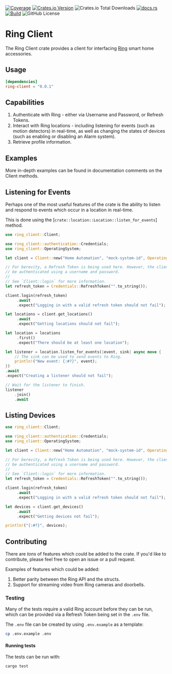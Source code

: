 [![Coverage](https://api.coveragerobot.com/v1/graph/github/ryanmab/ring-client/badge.svg?token=5444eb416f4cfd4c632e25248d55ebab0e143552813434179b)](https://coveragerobot.com)
[![Crates.io Version](https://img.shields.io/crates/v/ring-client)](https://crates.io/crates/ring-client)
![Crates.io Total Downloads](https://img.shields.io/crates/d/ring-client)
[![docs.rs](https://img.shields.io/docsrs/ring-client)](https://docs.rs/ring-client)
[![Build](https://github.com/ryanmab/ring-client/actions/workflows/build.yml/badge.svg)](https://github.com/ryanmab/ring-client/actions/workflows/build.yml)
![GitHub License](https://img.shields.io/github/license/ryanmab/ring-client)

<!-- cargo-rdme start -->

# Ring Client

The Ring Client crate provides a client for interfacing [Ring](https://www.ring.com/) smart home accessories.

## Usage
```toml
[dependencies]
ring-client = "0.0.1"
```

## Capabilities

1. Authenticate with Ring - either via Username and Password, or Refresh Tokens.
2. Interact with Ring locations - including listening for events (such as motion detectors) in
   real-time, as well as changing the states of devices (such as enabling or disabling an Alarm system).
3. Retrieve profile information.

## Examples

More in-depth examples can be found in documentation comments on the Client methods.

## Listening for Events

Perhaps one of the most useful features of the crate is the ability to listen and respond to
events which occur in a location in real-time.

This is done using the [`crate::location::Location::listen_for_events`] method.

```rust
use ring_client::Client;

use ring_client::authentication::Credentials;
use ring_client::OperatingSystem;

let client = Client::new("Home Automation", "mock-system-id", OperatingSystem::Ios);

// For berevity, a Refresh Token is being used here. However, the client can also
// be authenticated using a username and password.
//
// See `Client::login` for more information.
let refresh_token = Credentials::RefreshToken("".to_string());

client.login(refresh_token)
     .await
     .expect("Logging in with a valid refresh token should not fail");

let locations = client.get_locations()
     .await
     .expect("Getting locations should not fail");

let location = locations
     .first()
     .expect("There should be at least one location");

let listener = location.listen_for_events(|event, sink| async move {
    // The sink can be used to send events to Ring.
    println!("New event: {:#?}", event);
})
.await
.expect("Creating a listener should not fail");

// Wait for the listener to finish.
listener
    .join()
    .await
```

## Listing Devices

```rust
use ring_client::Client;

use ring_client::authentication::Credentials;
use ring_client::OperatingSystem;

let client = Client::new("Home Automation", "mock-system-id", OperatingSystem::Ios);

// For berevity, a Refresh Token is being used here. However, the client can also
// be authenticated using a username and password.
//
// See `Client::login` for more information.
let refresh_token = Credentials::RefreshToken("".to_string());

client.login(refresh_token)
     .await
     .expect("Logging in with a valid refresh token should not fail");

let devices = client.get_devices()
     .await
     .expect("Getting devices not fail");

println!("{:#?}", devices);
```

## Contributing

There are _tons_ of features which could be added to the crate. If you'd like to contribute, please
feel free to open an issue or a pull request.

Examples of features which could be added:
1. Better parity between the Ring API and the structs.
2. Support for streaming video from Ring cameras and doorbells.

### Testing

Many of the tests require a valid Ring account before they can be run, which can be provided
via a Refresh Token being set in the `.env` file.

The `.env` file can be created by using `.env.example` as a template:
```sh
cp .env.example .env
```
#### Running tests
The tests can be run with:
```sh
cargo test
```

<!-- cargo-rdme end -->
